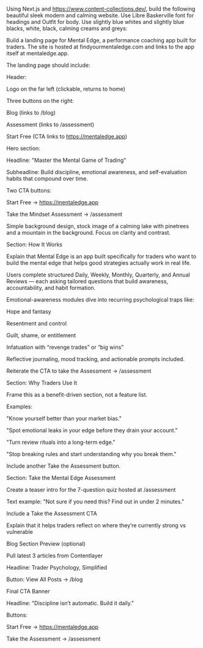 Using Next.js and https://www.content-collections.dev/, build the following beautiful sleek modern and calming website. Use Libre Baskerville font for headings and Outfit for body. Use slightly blue whites and slightly blue blacks, white, black, calming creams and greys:

Build a landing page for Mental Edge, a performance coaching app built for traders. The site is hosted at findyourmentaledge.com and links to the app itself at mentaledge.app.

The landing page should include:

Header:

Logo on the far left (clickable, returns to home)

Three buttons on the right:

Blog (links to /blog)

Assessment (links to /assessment)

Start Free (CTA links to https://mentaledge.app)

Hero section:

Headline: "Master the Mental Game of Trading"

Subheadline: Build discipline, emotional awareness, and self-evaluation habits that compound over time.

Two CTA buttons:

Start Free → https://mentaledge.app

Take the Mindset Assessment → /assessment

Simple background design, stock image of a calming lake with pinetrees and a mountain in the background. Focus on clarity and contrast.

Section: How It Works

Explain that Mental Edge is an app built specifically for traders who want to build the mental edge that helps good strategies actually work in real life.

Users complete structured Daily, Weekly, Monthly, Quarterly, and Annual Reviews — each asking tailored questions that build awareness, accountability, and habit formation.

Emotional-awareness modules dive into recurring psychological traps like:

Hope and fantasy

Resentment and control

Guilt, shame, or entitlement

Infatuation with “revenge trades” or “big wins”

Reflective journaling, mood tracking, and actionable prompts included.

Reiterate the CTA to take the Assessment → /assessment

Section: Why Traders Use It

Frame this as a benefit-driven section, not a feature list.

Examples:

"Know yourself better than your market bias."

"Spot emotional leaks in your edge before they drain your account."

"Turn review rituals into a long-term edge."

"Stop breaking rules and start understanding why you break them."

Include another Take the Assessment button.

Section: Take the Mental Edge Assessment

Create a teaser intro for the 7-question quiz hosted at /assessment

Text example: "Not sure if you need this? Find out in under 2 minutes."

Include a Take the Assessment CTA

Explain that it helps traders reflect on where they’re currently strong vs vulnerable

Blog Section Preview (optional)

Pull latest 3 articles from Contentlayer

Headline: Trader Psychology, Simplified

Button: View All Posts → /blog

Final CTA Banner

Headline: "Discipline isn’t automatic. Build it daily."

Buttons:

Start Free → https://mentaledge.app

Take the Assessment → /assessment